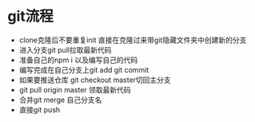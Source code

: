 # git流程
- clone克隆后不要重复init 直接在克隆过来带git隐藏文件夹中创建新的分支
- 进入分支git pull拉取最新代码
- 准备自己的npm i 以及编写自己的代码
- 编写完成在自己分支上git add git commit
- 如果要推送仓库 git checkout master切回主分支
- git pull origin master 领取最新代码
- 合并git merge 自己分支名
- 直接git push